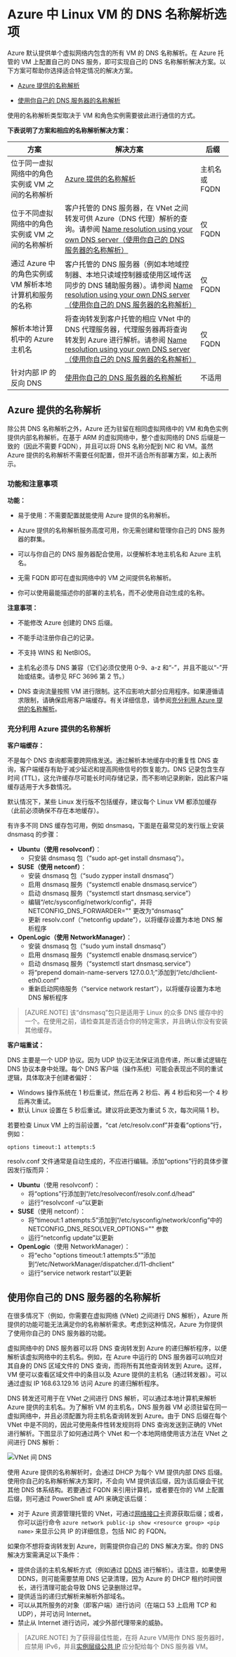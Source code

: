 <properties 
   pageTitle="Azure 中 Linux VM 的 DNS 名称解析选项"
   description="适用于 Azure IaaS 中 Linux VM 的名称解析方案，包括提供的 DNS 服务、混合外部 DNS 和自带 DNS 服务器。"
   services="virtual-machines"
   documentationCenter="na"
   authors="RicksterCDN"
   manager="timlt"
   editor="tysonn" />
<tags
	ms.service="virtual-machines-linux"
	ms.date="06/21/2016"
	wacn.date="08/23/2016"/>

# Azure 中 Linux VM 的 DNS 名称解析选项

Azure 默认提供单个虚拟网络内包含的所有 VM 的 DNS 名称解析。在 Azure 托管的 VM 上配置自己的 DNS 服务，即可实现自己的 DNS 名称解析解决方案。以下方案可帮助你选择适合特定情况的解决方案。

- [Azure 提供的名称解析](#azure-provided-name-resolution)

- [使用你自己的 DNS 服务器的名称解析](#name-resolution-using-your-own-dns-server)

使用的名称解析类型取决于 VM 和角色实例需要彼此进行通信的方式。

**下表说明了方案和相应的名称解析解决方案：**

| **方案** | **解决方案** | **后缀** |
|--------------|--------------|----------|
| 位于同一虚拟网络中的角色实例或 VM 之间的名称解析 | [Azure 提供的名称解析](#azure-provided-name-resolution)| 主机名或 FQDN |
| 位于不同虚拟网络中的角色实例或 VM 之间的名称解析 | 客户托管的 DNS 服务器，在 VNet 之间转发可供 Azure（DNS 代理）解析的查询。请参阅 [Name resolution using your own DNS server（使用你自己的 DNS 服务器的名称解析）](#name-resolution-using-your-own-dns-server)| 仅 FQDN |
| 通过 Azure 中的角色实例或 VM 解析本地计算机和服务的名称 | 客户托管的 DNS 服务器（例如本地域控制器、本地只读域控制器或使用区域传送同步的 DNS 辅助服务器）。请参阅 [Name resolution using your own DNS server（使用你自己的 DNS 服务器的名称解析）](#name-resolution-using-your-own-dns-server)|仅 FQDN |
| 解析本地计算机中的 Azure 主机名 | 将查询转发到客户托管的相应 VNet 中的 DNS 代理服务器，代理服务器再将查询转发到 Azure 进行解析。请参阅 [Name resolution using your own DNS server（使用你自己的 DNS 服务器的名称解析）](#name-resolution-using-your-own-dns-server)| 仅 FQDN |
| 针对内部 IP 的反向 DNS | [使用你自己的 DNS 服务器的名称解析](#name-resolution-using-your-own-dns-server) | 不适用 |

## <a name="azure-provided-name-resolution"></a> Azure 提供的名称解析

除公共 DNS 名称解析之外，Azure 还为驻留在相同虚拟网络中的 VM 和角色实例提供内部名称解析。在基于 ARM 的虚拟网络中，整个虚拟网络的 DNS 后缀是一致的（因此不需要 FQDN），并且可以将 DNS 名称分配到 NIC 和 VM。虽然 Azure 提供的名称解析不需要任何配置，但并不适合所有部署方案，如上表所示。

### 功能和注意事项

**功能：**

- 易于使用：不需要配置就能使用 Azure 提供的名称解析。

- Azure 提供的名称解析服务高度可用，你无需创建和管理你自己的 DNS 服务器的群集。

- 可以与你自己的 DNS 服务器配合使用，以便解析本地主机名和 Azure 主机名。

- 无需 FQDN 即可在虚拟网络中的 VM 之间提供名称解析。

- 你可以使用最能描述你的部署的主机名，而不必使用自动生成的名称。

**注意事项：**

- 不能修改 Azure 创建的 DNS 后缀。

- 不能手动注册你自己的记录。

- 不支持 WINS 和 NetBIOS。

- 主机名必须与 DNS 兼容（它们必须仅使用 0-9、a-z 和“-”，并且不能以“-”开始或结束。请参见 RFC 3696 第 2 节。）

- DNS 查询流量按照 VM 进行限制。这不应影响大部分应用程序。如果遵循请求限制，请确保启用客户端缓存。有关详细信息，请参阅[充分利用 Azure 提供的名称解析](#Getting-the-most-from-Azure-provided-name-resolution)。


### <a name="Getting-the-most-from-Azure-provided-name-resolution"></a> 充分利用 Azure 提供的名称解析
**客户端缓存：**

不是每个 DNS 查询都需要跨网络发送。通过解析本地缓存中的重复性 DNS 查询，客户端缓存有助于减少延迟和提高网络信号的恢复能力。DNS 记录包含生存时间 (TTL)，这允许缓存尽可能长时间存储记录，而不影响记录刷新，因此客户端缓存适用于大多数情况。

默认情况下，某些 Linux 发行版不包括缓存，建议每个 Linux VM 都添加缓存（此前必须确保不存在本地缓存）。

有许多不同 DNS 缓存包可用，例如 dnsmasq，下面是在最常见的发行版上安装 dnsmasq 的步骤：

- **Ubuntu（使用 resolvconf）**：
	- 只安装 dnsmasq 包（“sudo apt-get install dnsmasq”）。
- **SUSE（使用 netconf）**：
	- 安装 dnsmasq 包（“sudo zypper install dnsmasq”） 
	- 启用 dnsmasq 服务（“systemctl enable dnsmasq.service”） 
	- 启动 dnsmasq 服务（“systemctl start dnsmasq.service”） 
	- 编辑“/etc/sysconfig/network/config”，并将 NETCONFIG\_DNS\_FORWARDER="" 更改为“dnsmasq”
	- 更新 resolv.conf（“netconfig update”），以将缓存设置为本地 DNS 解析程序
- **OpenLogic（使用 NetworkManager）**：
	- 安装 dnsmasq 包（“sudo yum install dnsmasq”）
	- 启用 dnsmasq 服务（“systemctl enable dnsmasq.service”）
	- 启动 dnsmasq 服务（“systemctl start dnsmasq.service”）
	- 将“prepend domain-name-servers 127.0.0.1;”添加到“/etc/dhclient-eth0.conf”
	- 重新启动网络服务（“service network restart”），以将缓存设置为本地 DNS 解析程序

> [AZURE.NOTE] 该“dnsmasq”包只是适用于 Linux 的众多 DNS 缓存中的一个。在使用之前，请检查其是否适合你的特定需求，并且确认你没有安装其他缓存。

**客户端重试：**

DNS 主要是一个 UDP 协议。因为 UDP 协议无法保证消息传递，所以重试逻辑在DNS 协议本身中处理。每个 DNS 客户端（操作系统）可能会表现出不同的重试逻辑，具体取决于创建者偏好：

 - Windows 操作系统在 1 秒后重试，然后在再 2 秒后、再 4 秒后和另一个 4 秒后再次重试。 
 - 默认 Linux 设置在 5 秒后重试。建议将此更改为重试 5 次，每次间隔 1 秒。  

若要检查 Linux VM 上的当前设置，“cat /etc/resolv.conf”并查看“options”行，例如：

	options timeout:1 attempts:5

resolv.conf 文件通常是自动生成的，不应进行编辑。添加“options”行的具体步骤因发行版而异：

- **Ubuntu**（使用 resolvconf）：
	- 将“options”行添加到“/etc/resolveconf/resolv.conf.d/head” 
	- 运行“resolvconf -u”以更新
- **SUSE**（使用 netconf）：
	- 将“timeout:1 attempts:5”添加到“/etc/sysconfig/network/config”中的 NETCONFIG\_DNS\_RESOLVER\_OPTIONS="" 参数 
	- 运行“netconfig update”以更新
- **OpenLogic**（使用 NetworkManager）：
	- 将“echo "options timeout:1 attempts:5"”添加到“/etc/NetworkManager/dispatcher.d/11-dhclient” 
	- 运行“service network restart”以更新

## <a name="name-resolution-using-your-own-dns-server"></a> 使用你自己的 DNS 服务器的名称解析
在很多情况下（例如，你需要在虚拟网络 (VNet) 之间进行 DNS 解析），Azure 所提供的功能可能无法满足你的名称解析需求。考虑到这种情况，Azure 为你提供了使用你自己的 DNS 服务器的功能。

虚拟网络中的 DNS 服务器可以将 DNS 查询转发到 Azure 的递归解析程序，以便解析该虚拟网络中的主机名。例如，在 Azure 中运行的 DNS 服务器可以响应对其自身的 DNS 区域文件的 DNS 查询，而将所有其他查询转发到 Azure。这样，VM 便可以查看区域文件中的条目以及 Azure 提供的主机名（通过转发器）。可以通过虚拟 IP 168.63.129.16 访问 Azure 的递归解析程序。

DNS 转发还可用于在 VNet 之间进行 DNS 解析，可以通过本地计算机来解析 Azure 提供的主机名。为了解析 VM 的主机名，DNS 服务器 VM 必须驻留在同一虚拟网络中，并且必须配置为将主机名查询转发到 Azure。由于 DNS 后缀在每个 VNet 中是不同的，因此可使用条件性转发规则将 DNS 查询发送到正确的 VNet 进行解析。下图显示了如何通过两个 VNet 和一个本地网络使用该方法在 VNet 之间进行 DNS 解析：

![VNet 间 DNS](./media/virtual-machines-linux-azure-dns/inter-vnet-dns.png)

使用 Azure 提供的名称解析时，会通过 DHCP 为每个 VM 提供内部 DNS 后缀。使用你自己的名称解析解决方案时，不会向 VM 提供该后缀，因为该后缀会干扰其他 DNS 体系结构。若要通过 FQDN 来引用计算机，或者要在你的 VM 上配置后缀，则可通过 PowerShell 或 API 来确定该后缀：

-  对于 Azure 资源管理托管的 VNet，可通过[网络接口卡](https://msdn.microsoft.com/zh-cn/library/azure/mt163668.aspx)资源获取后缀；或者，你可以运行命令 `azure network public-ip show <resource group> <pip name>` 来显示公共 IP 的详细信息，包括 NIC 的 FQDN。    

如果你不想将查询转发到 Azure，则需提供你自己的 DNS 解决方案。你的 DNS 解决方案需满足以下条件：

-  提供合适的主机名解析方式（例如通过 [DDNS](/documentation/articles/virtual-networks-name-resolution-ddns/) 进行解析）。请注意，如果使用 DDNS，则可能需要禁用 DNS 记录清理，因为 Azure 的 DHCP 租约时间很长，进行清理可能会导致 DNS 记录删除过早。 
-  提供适当的递归式解析来解析外部域名。
-  可以从其所服务的对象（即客户端）进行访问（在端口 53 上启用 TCP 和 UDP），并可访问 Internet。
-  禁止从 Internet 进行访问，减少外部代理带来的威胁。

> [AZURE.NOTE] 为了获得最佳性能，在将 Azure VM用作 DNS 服务器时，应禁用 IPv6，并且[实例层级公共 IP](/documentation/articles/virtual-networks-instance-level-public-ip/) 应分配给每个 DNS 服务器 VM。


<!---HONumber=Mooncake_0503_2016-->